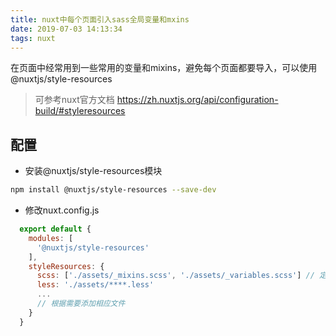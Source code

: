 ```yaml
---
title: nuxt中每个页面引入sass全局变量和mxins
date: 2019-07-03 14:13:34
tags: nuxt
---
```


在页面中经常用到一些常用的变量和mixins，避免每个页面都要导入，可以使用@nuxtjs/style-resources

> 可参考nuxt官方文档 https://zh.nuxtjs.org/api/configuration-build/#styleresources
## 配置
- 安装@nuxtjs/style-resources模块
```bash
npm install @nuxtjs/style-resources --save-dev
```

- 修改nuxt.config.js
```javascript
  export default {
    modules: [
      '@nuxtjs/style-resources'
    ],
    styleResources: {
      scss: ['./assets/_mixins.scss', './assets/_variables.scss'] // 定义的全局mixins、变量文件路径
      less: './assets/****.less'
      ...
      // 根据需要添加相应文件
    }
  }
```